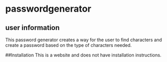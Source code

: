 # passwordgenerator

## user information
This password generator creates a way for the user to find characters and create a password based on the type of characters needed. 

##Installation
This is a website and does not have installation instructions.

